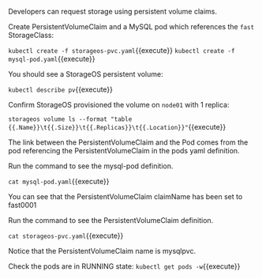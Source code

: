 Developers can request storage using persistent volume claims.

Create PersistentVolumeClaim and a MySQL pod which references the `fast` StorageClass:

`kubectl create -f storageos-pvc.yaml`{{execute}}
`kubectl create -f mysql-pod.yaml`{{execute}}

You should see a StorageOS persistent volume:

`kubectl describe pv`{{execute}}

Confirm StorageOS provisioned the volume on `node01` with 1 replica:

`storageos volume ls --format "table {{.Name}}\t{{.Size}}\t{{.Replicas}}\t{{.Location}}"`{{execute}}

The link between the PersistentVolumeClaim and the Pod comes from the pod
referencing the PersistentVolumeClaim in the pods yaml definition.

Run the command to see the mysql-pod definition. 

`cat mysql-pod.yaml`{{execute}}

You can see that the PersistentVolumeClaim claimName has been set to fast0001

Run the command to see the PersistentVolumeClaim definition. 

`cat storageos-pvc.yaml`{{execute}}

Notice that the PersistentVolumeClaim name is mysqlpvc.

Check the pods are in RUNNING state:
`kubectl get pods -w`{{execute}}